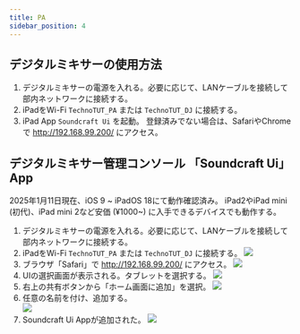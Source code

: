 ```yaml
---
title: PA
sidebar_position: 4
---
```

## デジタルミキサーの使用方法

1. デジタルミキサーの電源を入れる。必要に応じて、LANケーブルを接続して部内ネットワークに接続する。
2. iPadをWi-Fi `TechnoTUT_PA` または `TechnoTUT_DJ` に接続する。
3. iPad App `Soundcraft Ui` を起動。
登録済みでない場合は、SafariやChromeで http://192.168.99.200/ にアクセス。

## デジタルミキサー管理コンソール 「Soundcraft Ui」App  

2025年1月11日現在、iOS 9 ~ iPadOS 18にて動作確認済み。
iPad2やiPad mini (初代)、iPad mini 2など安価 (¥1000~) に入手できるデバイスでも動作する。

1. デジタルミキサーの電源を入れる。必要に応じて、LANケーブルを接続して部内ネットワークに接続する。
2. iPadをWi-Fi `TechnoTUT_PA` または `TechnoTUT_DJ` に接続する。
![](/img/service/pa/IMG_0006.PNG)
3. ブラウザ「Safari」で http://192.168.99.200/ にアクセス。
![](/img/service/pa/IMG_0007.PNG)
4. UIの選択画面が表示される。タブレットを選択する。
![](/img/service/pa/IMG_0008.PNG)
5. 右上の共有ボタンから「ホーム画面に追加」を選択。
![](/img/service/pa/IMG_0010.PNG)
6. 任意の名前を付け、追加する。  
![](/img/service/pa/IMG_0011.PNG)
7. Soundcraft Ui Appが追加された。
![](/img/service/pa/IMG_0012.PNG)